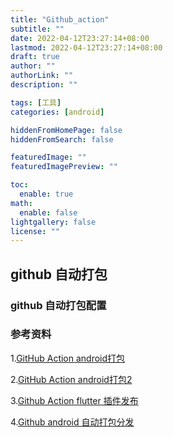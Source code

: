 ```yaml
---
title: "Github_action"
subtitle: ""
date: 2022-04-12T23:27:14+08:00
lastmod: 2022-04-12T23:27:14+08:00
draft: true
author: ""
authorLink: ""
description: ""

tags: [工具]
categories: [android]

hiddenFromHomePage: false
hiddenFromSearch: false

featuredImage: ""
featuredImagePreview: ""

toc:
  enable: true
math:
  enable: false
lightgallery: false
license: ""
---
```



## github 自动打包

### github 自动打包配置



###  参考资料

1.[GitHub Action android打包](https://blog.csdn.net/xiangang12202/article/details/122594984?spm=1001.2101.3001.6650.3&utm_medium=distribute.pc_relevant.none-task-blog-2%7Edefault%7ECTRLIST%7ERate-3.pc_relevant_default&depth_1-utm_source=distribute.pc_relevant.none-task-blog-2%7Edefault%7ECTRLIST%7ERate-3.pc_relevant_default&utm_relevant_index=6)

2.[GitHub Action android打包2](https://blog.csdn.net/ZZL23333/article/details/115798615)

3.[Github Action flutter 插件发布](https://www.bilibili.com/read/cv9190554/)

4.[Github android 自动打包分发](https://cloud.tencent.com/developer/article/1662742)

<!--more-->

